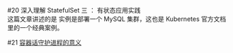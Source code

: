 


#20 深入理解 StatefulSet 三 ： 有状态应用实践   
这篇文章讲述的是 实例是部署一个 MySQL 集群，这也是 Kubernetes 官方文档里的一个经典案例。

#21 [容器话守护进程的意义]()